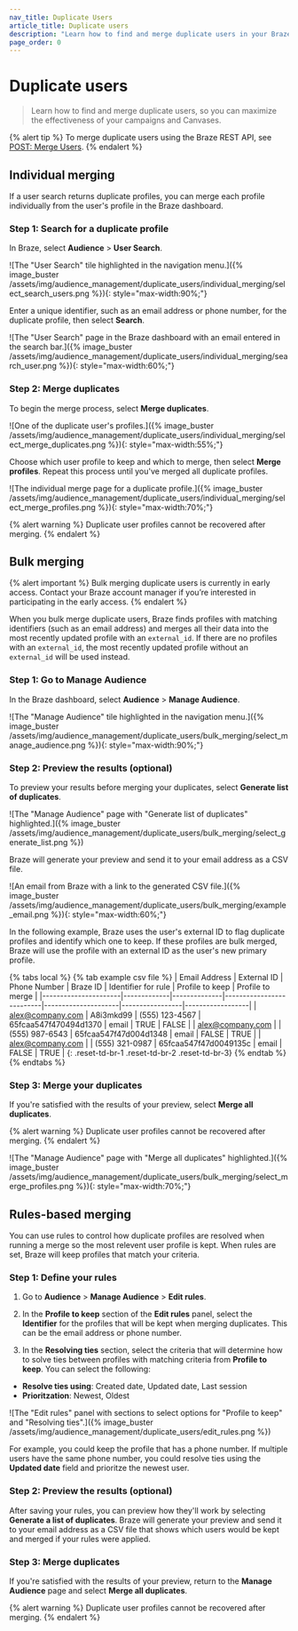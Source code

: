 ```yaml
---
nav_title: Duplicate Users
article_title: Duplicate users
description: "Learn how to find and merge duplicate users in your Braze dashboard."
page_order: 0
---
```


# Duplicate users

> Learn how to find and merge duplicate users, so you can maximize the effectiveness of your campaigns and Canvases.

{% alert tip %}
To merge duplicate users using the Braze REST API, see [POST: Merge Users]({{site.baseurl}}/api/endpoints/user_data/post_users_merge/).
{% endalert %}

## Individual merging

If a user search returns duplicate profiles, you can merge each profile individually from the user's profile in the Braze dashboard.

### Step 1: Search for a duplicate profile

In Braze, select **Audience** > **User Search**.

![The "User Search" tile highlighted in the navigation menu.]({% image_buster /assets/img/audience_management/duplicate_users/individual_merging/select_search_users.png %}){: style="max-width:90%;"}

Enter a unique identifier, such as an email address or phone number, for the duplicate profile, then select **Search**.

![The "User Search" page in the Braze dashboard with an email entered in the search bar.]({% image_buster /assets/img/audience_management/duplicate_users/individual_merging/search_user.png %}){: style="max-width:60%;"}

### Step 2: Merge duplicates

To begin the merge process, select **Merge duplicates**.

![One of the duplicate user's profiles.]({% image_buster /assets/img/audience_management/duplicate_users/individual_merging/select_merge_duplicates.png %}){: style="max-width:55%;"}

Choose which user profile to keep and which to merge, then select **Merge profiles**. Repeat this process until you've merged all duplicate profiles.

![The individual merge page for a duplicate profile.]({% image_buster /assets/img/audience_management/duplicate_users/individual_merging/select_merge_profiles.png %}){: style="max-width:70%;"}

{% alert warning %}
Duplicate user profiles cannot be recovered after merging.
{% endalert %}

## Bulk merging

{% alert important %}
Bulk merging duplicate users is currently in early access. Contact your Braze account manager if you’re interested in participating in the early access.
{% endalert %}

When you bulk merge duplicate users, Braze finds profiles with matching identifiers (such as an email address) and merges all their data into the most recently updated profile with an `external_id`. If there are no profiles with an `external_id`, the most recently updated profile without an `external_id` will be used instead.

### Step 1: Go to Manage Audience

In the Braze dashboard, select **Audience** > **Manage Audience**.

![The "Manage Audience" tile highlighted in the navigation menu.]({% image_buster /assets/img/audience_management/duplicate_users/bulk_merging/select_manage_audience.png %}){: style="max-width:90%;"}

### Step 2: Preview the results (optional)

To preview your results before merging your duplicates, select **Generate list of duplicates**.

![The "Manage Audience" page with "Generate list of duplicates" highlighted.]({% image_buster /assets/img/audience_management/duplicate_users/bulk_merging/select_generate_list.png %})

Braze will generate your preview and send it to your email address as a CSV file.

![An email from Braze with a link to the generated CSV file.]({% image_buster /assets/img/audience_management/duplicate_users/bulk_merging/example_email.png %}){: style="max-width:60%;"}

In the following example, Braze uses the user's external ID to flag duplicate profiles and identify which one to keep. If these profiles are bulk merged, Braze will use the profile with an external ID as the user's new primary profile.

{% tabs local %}
{% tab example csv file %}
| Email Address        | External ID | Phone Number | Braze ID                 | Identifier for rule | Profile to keep | Profile to merge |
|----------------------|-------------|--------------|--------------------------|---------------------|-----------------|------------------|
| alex@company.com     |   A8i3mkd99          |      (555) 123-4567 | 65fcaa547f470494d1370 | email               | TRUE            | FALSE            |
| alex@company.com |  |      (555) 987-6543 | 65fcaa547f47d004d1348 | email               | FALSE           | TRUE             |
| alex@company.com |   |      (555) 321-0987 | 65fcaa547f47d0049135c | email               | FALSE           | TRUE             |
{: .reset-td-br-1 .reset-td-br-2 .reset-td-br-3}
{% endtab %}
{% endtabs %}

### Step 3: Merge your duplicates

If you're satisfied with the results of your preview, select **Merge all duplicates**.

{% alert warning %}
Duplicate user profiles cannot be recovered after merging.
{% endalert %}

![The "Manage Audience" page with "Merge all duplicates" highlighted.]({% image_buster /assets/img/audience_management/duplicate_users/bulk_merging/select_merge_profiles.png %}){: style="max-width:70%;"}

## Rules-based merging

You can use rules to control how duplicate profiles are resolved when running a merge so the most relevent user profile is kept. When rules are set, Braze will keep profiles that match your criteria.

### Step 1: Define your rules

1. Go to **Audience** > **Manage Audience** > **Edit rules**.

2. In the **Profile to keep** section of the **Edit rules** panel, select the **Identifier** for the profiles that will be kept when merging duplicates. This can be the email address or phone number.

3. In the **Resolving ties** section, select the criteria that will determine how to solve ties between profiles with matching criteria from **Profile to keep**. You can select the following:
- **Resolve ties using**: Created date, Updated date, Last session
- **Prioritzation**: Newest, Oldest

![The "Edit rules" panel with sections to select options for "Profile to keep" and "Resolving ties".]({% image_buster /assets/img/audience_management/duplicate_users/edit_rules.png %})

For example, you could keep the profile that has a phone number. If multiple users have the same phone number, you could resolve ties using the **Updated date** field and prioritze the newest user.

### Step 2: Preview the results (optional)

After saving your rules, you can preview how they'll work by selecting **Generate a list of duplicates**. Braze will generate your preview and send it to your email address as a CSV file that shows which users would be kept and merged if your rules were applied. 

### Step 3: Merge duplicates

If you're satisfied with the results of your preview, return to the **Manage Audience** page and select **Merge all duplicates**.

{% alert warning %}
Duplicate user profiles cannot be recovered after merging.
{% endalert %}